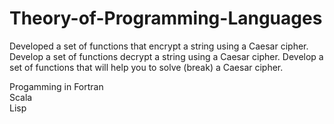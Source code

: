 # Theory-of-Programming-Languages

Developed	a	set	of functions that	encrypt	a	string using	a	Caesar	cipher.
Develop	a	set	of functions decrypt a string	using	a	Caesar	cipher.
Develop	a	set	of	functions	that will	help	you	to	solve	(break)	a	Caesar	cipher.

Progamming in 
Fortran		 
Scala	
Lisp
